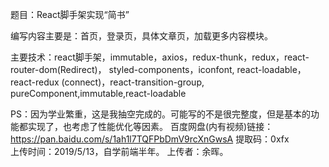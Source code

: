 题目：React脚手架实现“简书”

编写内容主要是：首页，登录页，具体文章页，加载更多内容模块。

主要技术：react脚手架，immutable，axios，redux-thunk，redux，react-router-dom(Redirect)，
	styled-components，iconfont, react-loadable，react-redux (connect)，react-transition-group,
	pureComponent,immutable,react-loadable

PS：因为学业繁重，这是我抽空完成的。可能写的不是很完整度，但是基本的功能都实现了，也考虑了性能优化等因素。
    百度网盘(内有视频)链接：https://pan.baidu.com/s/1ah1l7TQFPbDmV9rcXnGwsA  提取码：0xfx  
    上传时间：2019/5/13，自学前端半年。
    上传者：余晖。
     
